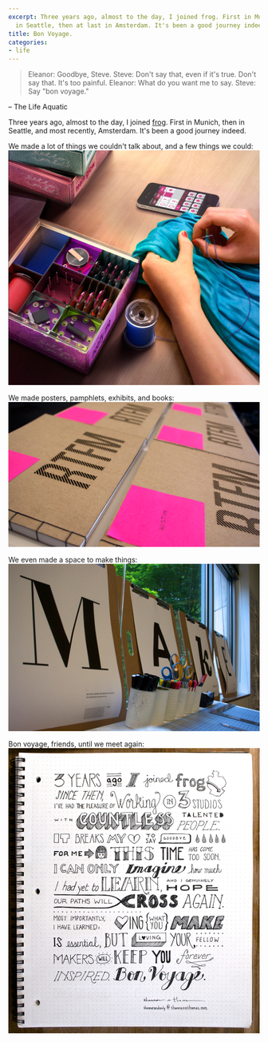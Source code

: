 ```yaml
---
excerpt: Three years ago, almost to the day, I joined frog. First in Munich, then
  in Seattle, then at last in Amsterdam. It's been a good journey indeed.
title: Bon Voyage.
categories:
- life
---
```






> Eleanor: Goodbye, Steve. 
Steve: Don't say that, even if it's true. Don't say that. It's too painful. 
Eleanor: What do you want me to say. 
Steve: Say "bon voyage."

– The Life Aquatic





Three years ago, almost to the day, I joined [frog](http://www.frogdesign.com/). First in Munich, then in Seattle, and most recently, Amsterdam. It's been a good journey indeed.

We made a lot of things we couldn't talk about, and a few things we could:
![hello world](03/helloWorld.jpg)

We made posters, pamphlets, exhibits, and books:
![rtfm](03/rtfm.png) 

We even made a space to make things:
![make space](03/make.png)

Bon voyage, friends, until we meet again:
![bon voyage](03/bonVoyage1.jpg)
